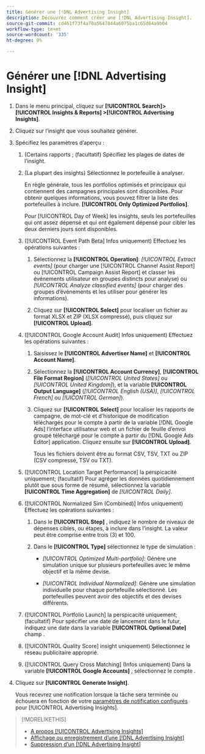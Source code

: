 ```yaml
---
title: Générer une [!DNL Advertising Insight]
description: Découvrez comment créer une [!DNL Advertising Insight].
source-git-commit: cd461f73f4a70a5647844a6075ba1c65d64a9b04
workflow-type: tm+mt
source-wordcount: '335'
ht-degree: 0%

---
```


# Générer une [!DNL Advertising Insight]

1. Dans le menu principal, cliquez sur **[!UICONTROL Search]> [!UICONTROL Insights & Reports] >[!UICONTROL Advertising Insights]**.

2. Cliquez sur l’insight que vous souhaitez générer.

3. Spécifiez les paramètres d’aperçu :

   1. (Certains rapports ; (facultatif) Spécifiez les plages de dates de l’insight.

   2. (La plupart des insights) Sélectionnez le portefeuille à analyser.

      En règle générale, tous les portfolios optimisés et principaux qui contiennent des campagnes principales sont disponibles. Pour obtenir quelques informations, vous pouvez filtrer la liste des portefeuilles à inclure. **[!UICONTROL Only Optimized Portfolios]**.

      Pour [!UICONTROL Day of Week] les insights, seuls les portefeuilles qui ont assez dépensé et qui ont également dépensé pour cibler les deux derniers jours sont disponibles.

   3. ([!UICONTROL Event Path Beta] Infos uniquement) Effectuez les opérations suivantes :

      1. Sélectionnez la **[!UICONTROL Operation]**: *[!UICONTROL Extract events]* (pour charger une [!UICONTROL Channel Assist Report] ou [!UICONTROL Campaign Assist Report] et classer les événements utilisateur en groupes distincts pour analyse) ou *[!UICONTROL Analyze classified events]* (pour charger des groupes d’événements et les utiliser pour générer les informations).

      1. Cliquez sur **[!UICONTROL Select]** pour localiser un fichier au format XLSX et ZIP (XLSX compressé), puis cliquez sur **[!UICONTROL Upload]**.
   4. ([!UICONTROL Google Account Audit] Infos uniquement) Effectuez les opérations suivantes :

      1. Saisissez le **[!UICONTROL Advertiser Name]** et **[!UICONTROL Account Name]**.

      1. Sélectionnez la **[!UICONTROL Account Currency]**, **[!UICONTROL File Format Region]** (*[!UICONTROL United States]* ou *[!UICONTROL United Kingdom]*), et la variable **[!UICONTROL Output Language]** (*[!UICONTROL English (USA)]*, *[!UICONTROL French]* ou *[!UICONTROL German]*).

      1. Cliquez sur **[!UICONTROL Select]** pour localiser les rapports de campagne, de mot-clé et d’historique de modification téléchargés pour le compte à partir de la variable [!DNL Google Ads] l’interface utilisateur web et un fichier de feuille d’envoi groupé téléchargé pour le compte à partir du [!DNL Google Ads Editor] application. Cliquez ensuite sur **[!UICONTROL Upload]**.

         Tous les fichiers doivent être au format CSV, TSV, TXT ou ZIP (CSV compressé, TSV ou TXT).
   5. ([!UICONTROL Location Target Performance] la perspicacité uniquement; (facultatif) Pour agréger les données quotidiennement plutôt que sous forme de résumé, sélectionnez la variable **[!UICONTROL Time Aggregation]** de *[!UICONTROL Daily]*.

   6. ([!UICONTROL Normalized Sim (Combined)] Infos uniquement) Effectuez les opérations suivantes :

      1. Dans le **[!UICONTROL Step]** , indiquez le nombre de niveaux de dépenses cibles, ou étapes, à inclure dans l’insight. La valeur peut être comprise entre trois (3) et 100.

      1. Dans le **[!UICONTROL Type]** sélectionnez le type de simulation :

         * *[!UICONTROL Optimized Multi-portfolio]*: Génère une simulation unique sur plusieurs portefeuilles avec le même objectif et la même devise.

         * *[!UICONTROL Individual Normalized]*: Génère une simulation individuelle pour chaque portefeuille sélectionné. Les portefeuilles peuvent avoir des objectifs et des devises différents.
   7. ([!UICONTROL Portfolio Launch] la perspicacité uniquement; (facultatif) Pour spécifier une date de lancement dans le futur, indiquez une date dans la variable **[!UICONTROL Optional Date]** champ .

   8. ([!UICONTROL Quality Score] insight uniquement) Sélectionnez le réseau publicitaire approprié.

   9. ([!UICONTROL Query Cross Matching] (Infos uniquement) Dans la variable **[!UICONTROL Google Accounts]** , sélectionnez le compte .




4. Cliquez sur **[!UICONTROL Generate Insight]**.

   Vous recevrez une notification lorsque la tâche sera terminée ou échouera en fonction de votre [paramètres de notification configurés](/help/search-social-commerce/notifications/notification-edit.md) pour [!UICONTROL Advertising Insights].

>[!MORELIKETHIS]
>
>* [A propos [!UICONTROL Advertising Insights]](insight-about.md)
>* [Affichage ou enregistrement d’une [!DNL Advertising Insight]](insight-view-save.md)
>* [Suppression d’un [!DNL Advertising Insight]](insight-delete.md)

